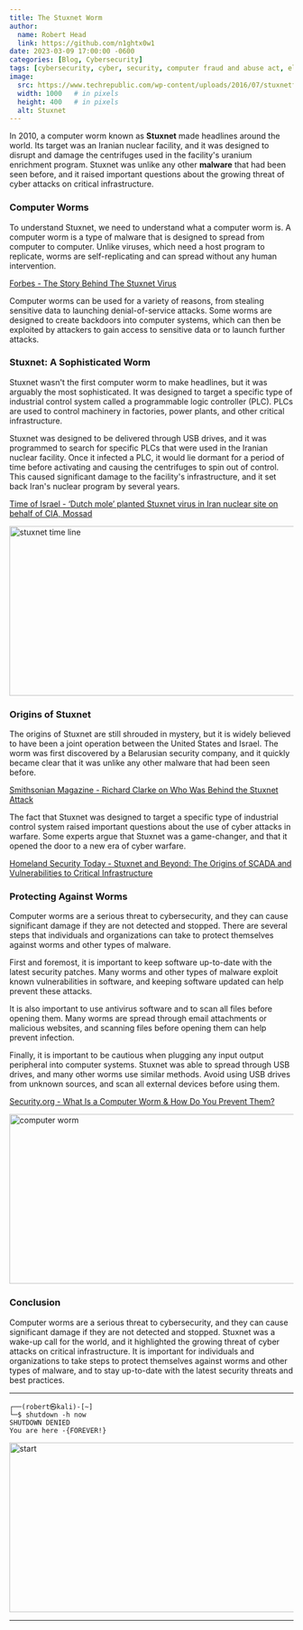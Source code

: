 ```yaml
---
title: The Stuxnet Worm
author:
  name: Robert Head
  link: https://github.com/n1ghtx0w1
date: 2023-03-09 17:00:00 -0600
categories: [Blog, Cybersecurity]
tags: [cybersecurity, cyber, security, computer fraud and abuse act, electronic communications privacy act, data availability, data integrity, data confidentiality, authentication, stuxnet, computer worms, computer viruses, malware, usb attack]
image:
  src: https://www.techrepublic.com/wp-content/uploads/2016/07/stuxnetfilmmagnoliapictures.jpg
  width: 1000   # in pixels
  height: 400   # in pixels
  alt: Stuxnet
---
```


In 2010, a computer worm known as **Stuxnet** made headlines around the world. Its target was an Iranian nuclear facility, and it was designed to disrupt and damage the centrifuges used in the facility's uranium enrichment program. Stuxnet was unlike any other **malware** that had been seen before, and it raised important questions about the growing threat of cyber attacks on critical infrastructure.

### Computer Worms

To understand Stuxnet, we need to understand what a computer worm is. A computer worm is a type of malware that is designed to spread from computer to computer. Unlike viruses, which need a host program to replicate, worms are self-replicating and can spread without any human intervention.

[Forbes - The Story Behind The Stuxnet Virus](https://www.forbes.com/2010/10/06/iran-nuclear-computer-technology-security-stuxnet-worm.html?sh=22ef9abd51e8)

Computer worms can be used for a variety of reasons, from stealing sensitive data to launching denial-of-service attacks. Some worms are designed to create backdoors into computer systems, which can then be exploited by attackers to gain access to sensitive data or to launch further attacks.

### Stuxnet: A Sophisticated Worm

Stuxnet wasn't the first computer worm to make headlines, but it was arguably the most sophisticated. It was designed to target a specific type of industrial control system called a programmable logic controller (PLC). PLCs are used to control machinery in factories, power plants, and other critical infrastructure.

Stuxnet was designed to be delivered through USB drives, and it was programmed to search for specific PLCs that were used in the Iranian nuclear facility. Once it infected a PLC, it would lie dormant for a period of time before activating and causing the centrifuges to spin out of control. This caused significant damage to the facility's infrastructure, and it set back Iran's nuclear program by several years.

[Time of Israel - ‘Dutch mole’ planted Stuxnet virus in Iran nuclear site on behalf of CIA, Mossad](https://www.timesofisrael.com/dutch-mole-planted-infamous-stuxnet-virus-in-iran-nuclear-site-report/)

<img align="center" src="https://cdn.arstechnica.net/wp-content/uploads/2014/11/stuxnet-victims-new.png" alt="stuxnet time line" width="600" height="300">

### Origins of Stuxnet

The origins of Stuxnet are still shrouded in mystery, but it is widely believed to have been a joint operation between the United States and Israel. The worm was first discovered by a Belarusian security company, and it quickly became clear that it was unlike any other malware that had been seen before.

[Smithsonian Magazine - Richard Clarke on Who Was Behind the Stuxnet Attack](https://www.smithsonianmag.com/history/richard-clarke-on-who-was-behind-the-stuxnet-attack-160630516/)

The fact that Stuxnet was designed to target a specific type of industrial control system raised important questions about the use of cyber attacks in warfare. Some experts argue that Stuxnet was a game-changer, and that it opened the door to a new era of cyber warfare.

[Homeland Security Today - Stuxnet and Beyond: The Origins of SCADA and Vulnerabilities to Critical Infrastructure](https://www.hstoday.us/federal-pages/dhs/stuxnet-and-beyond-the-origins-of-scada-and-vulnerabilities-to-critical-infrastructure/)

### Protecting Against Worms

Computer worms are a serious threat to cybersecurity, and they can cause significant damage if they are not detected and stopped. There are several steps that individuals and organizations can take to protect themselves against worms and other types of malware.

First and foremost, it is important to keep software up-to-date with the latest security patches. Many worms and other types of malware exploit known vulnerabilities in software, and keeping software updated can help prevent these attacks.

It is also important to use antivirus software and to scan all files before opening them. Many worms are spread through email attachments or malicious websites, and scanning files before opening them can help prevent infection.

Finally, it is important to be cautious when plugging any input output peripheral into computer systems. Stuxnet was able to spread through USB drives, and many other worms use similar methods. Avoid using USB drives from unknown sources, and scan all external devices before using them.

[Security.org - What Is a Computer Worm & How Do You Prevent Them?](https://www.security.org/antivirus/computer-worm/)

<img align="center" src="https://vpnoverview.com/wp-content/uploads/what-are-computer-worms-and-what-to-do-when-you-are-affected-featured.png" alt="computer worm" width="600" height="300">

### Conclusion

Computer worms are a serious threat to cybersecurity, and they can cause significant damage if they are not detected and stopped. Stuxnet was a wake-up call for the world, and it highlighted the growing threat of cyber attacks on critical infrastructure. It is important for individuals and organizations to take steps to protect themselves against worms and other types of malware, and to stay up-to-date with the latest security threats and best practices.

---

```shell
┌──(robert㉿kali)-[~] 
└─$ shutdown -h now
SHUTDOWN DENIED
You are here -{FOREVER!}
```


<img align="center" src="https://media.giphy.com/media/8qFUbJKXO7XiHOzy7h/giphy.gif" alt="start" width="600" height="300">

---
